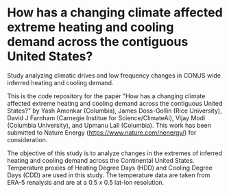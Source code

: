 # How has a changing climate affected extreme heating and cooling demand across the contiguous United States?
Study analyzing climatic drives and low frequency changes in CONUS wide inferred heating and cooling demand.

This is the code repository for the paper "How has a changing climate affected extreme heating and cooling demand across the contiguous United States?" by Yash Amonkar (Columbia), James Doss-Gollin (Rice University), David J Farnham (Carnegie Institue for Science/ClimateAi), Vijay Modi (Columbia University), and Upmanu Lall (Columbia). 
This work has been submitted to Nature Energy (https://www.nature.com/nenergy/) for consideration.


The objective of this study is to analyze changes in the extremes of inferred heating and cooling demand across the Continental United States. 
Temperature proxies of Heating Degree Days (HDD) and Cooling Degree Days (CDD) are used in this study.
The temperature data are taken from ERA-5 renalysis and are at a 0.5 x 0.5 lat-lon resolution. 